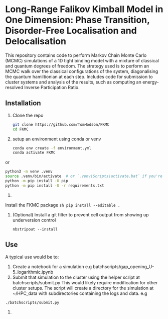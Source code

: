 # Long-Range Falikov Kimball Model in One Dimension: Phase Transition, Disorder-Free Localisation and Delocalisation

This repository contains code to perform Markov Chain Monte Carlo (MCMC) simulations of a 1D tight binding model with a mixture of classical and quantum degrees of freedom. The strategy used is to perform an MCMC walk over the classical configurations of the system, diagonalising the quantum hamiltionian at each step. Includes code for submission to cluster systems and analysis of the results, such as computing an energy-resolved Inverse Participation Ratio.

## Installation
1. Clone the repo
    ```sh
    git clone https://github.com/TomHodson/FKMC
    cd FKMC
    ```
1. setup an environment using conda or venv
    ```sh
    conda env create -f environment.yml
    conda activate FKMC
    ```
or
   ```sh
   python3 -m venv .venv
   source .venv/bin/activate  # or `.venv\Scripts\activate.bat` if you're using Windows
   python -m pip install -U pip
   python -m pip install -U -r requirements.txt
   ```
1.
Install the FKMC package
    ```sh
    pip install --editable .
    ```
   
1. (Optional) Install a git filter to prevent cell output from showing up underversion control
    ```ssh
    nbstripout --install
    ```
    
## Use
A typical use would be to:
1. Create a notebook for a simulation e.g batchscripts/gap_opening_U-5_logarithmic.ipynb
1. Submit that simulation to the cluster using the helper script at batchscripts/submit.py This would likely require modification for other cluster setups. The script will create a directory for the simulation at ~/HPC_data with subdirectories containing the logs and data. e.g
```sh
./batchscripts/submit.py 
```
1.
